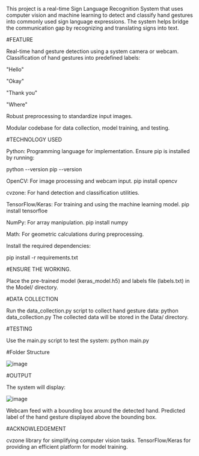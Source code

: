 This project is a real-time Sign Language Recognition System that uses computer vision and machine learning to detect and classify hand gestures into commonly used sign language expressions. The system helps bridge the communication gap by recognizing and translating signs into text.

#FEATURE

Real-time hand gesture detection using a system camera or webcam.
Classification of hand gestures into predefined labels:

"Hello"

"Okay"

"Thank you"

"Where"

Robust preprocessing to standardize input images.

Modular codebase for data collection, model training, and testing.

#TECHNOLOGY USED

Python: Programming language for implementation.
Ensure pip is installed by running:

python --version
pip --version

OpenCV: For image processing and webcam input.
pip install opencv

cvzone: For hand detection and classification utilities.

TensorFlow/Keras: For training and using the machine learning model.
pip install tensorfloe

NumPy: For array manipulation.
pip install numpy

Math: For geometric calculations during preprocessing.


Install the required dependencies:

pip install -r requirements.txt


#ENSURE THE WORKING.

Place the pre-trained model (keras_model.h5) and labels file (labels.txt) in the Model/ directory.


#DATA COLLECTION

Run the data_collection.py script to collect hand gesture data:
python data_collection.py
The collected data will be stored in the Data/ directory.


#TESTING

Use the main.py script to test the system:
python main.py


#Folder Structure

![image](https://github.com/user-attachments/assets/9721fb6f-c8b9-4a29-bd13-998048067648)




#OUTPUT

The system will display:

![image](https://github.com/user-attachments/assets/40d46f65-5601-44b2-b67e-7a1aff621a0b)

Webcam feed with a bounding box around the detected hand.
Predicted label of the hand gesture displayed above the bounding box.


#ACKNOWLEDGEMENT

cvzone library for simplifying computer vision tasks.
TensorFlow/Keras for providing an efficient platform for model training.

